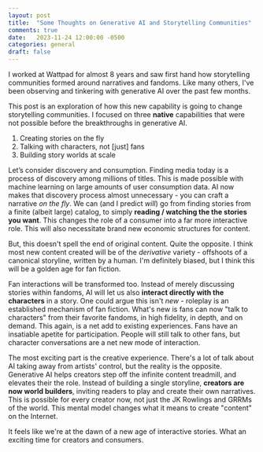 ```yaml
---
layout: post
title:  "Some Thoughts on Generative AI and Storytelling Communities"
comments: true
date:   2023-11-24 12:00:00 -0500
categories: general
draft: false
---
```


I worked at Wattpad for almost 8 years and saw first hand how storytelling communities formed around narratives and fandoms. Like many others, I've been observing and tinkering with generative AI over the past few months.

This post is an exploration of how this new capability is going to change storytelling communities. I focused on three **native** capabilities that were not possible before the breakthroughs in generative AI.

1. Creating stories on the fly
2. Talking with characters, not [just] fans
3. Building story worlds at scale

Let’s consider discovery and consumption. Finding media today is a process of discovery among millions of titles. This is made possible with machine learning on large amounts of user consumption data. AI now makes that discovery process almost unnecessary - you can craft a narrative _on the fly_. We can (and I predict _will_) go from finding stories from a finite (albeit large) catalog, to simply **reading / watching the the stories you want**. This changes the role of a consumer into a far more interactive role. This will also necessitate brand new economic structures for content.

But, this doesn't spell the end of original content. Quite the opposite. I think most new content created will be of the _derivative_ variety - offshoots of a canonical storyline, written by a human. I'm definitely biased, but I think this will be a golden age for fan fiction.

Fan interactions will be transformed too. Instead of merely discussing stories within fandoms, AI will let us also **interact directly with the characters** in a story. One could argue this isn't _new_ - roleplay is an established mechanism of fan fiction. What's new is fans can now "talk to characters" from their favorite fandoms, in high fidelity, in depth, and on demand. This again, is a net add to existing experiences. Fans have an insatiable apetite for participation. People will still talk to other fans, but character conversations are a net new mode of interaction.

The most exciting part is the creative experience. There's a lot of talk about AI taking away from artists' control, but the reality is the opposite. Generative AI helps creators step off the infinite content treadmill, and elevates their the role. Instead of building a single storyline, **creators are now world builders**, inviting readers to play and create their own narratives. This is possible for every creator now, not just the JK Rowlings and GRRMs of the world. This mental model changes what it means to create "content" on the Internet.

It feels like we're at the dawn of a new age of interactive stories. What an exciting time for creators and consumers.